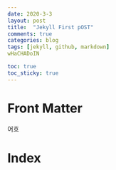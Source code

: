 ```yaml
---
date: 2020-3-3
layout: post
title:  "Jekyll First pOST"
comments: true
categories: blog
tags: [jekyll, github, markdown]
wHaCHADoIN

toc: true  
toc_sticky: true 
---
```

# Front Matter
어흐 
# Index
